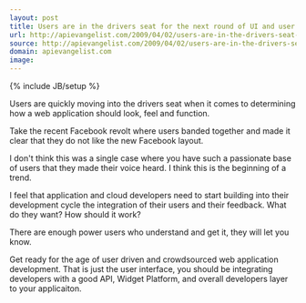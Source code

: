 ```yaml
---
layout: post
title: Users are in the drivers seat for the next round of UI and user experience development
url: http://apievangelist.com/2009/04/02/users-are-in-the-drivers-seat-for-the-next-round-of-ui-and-user-experience-development/
source: http://apievangelist.com/2009/04/02/users-are-in-the-drivers-seat-for-the-next-round-of-ui-and-user-experience-development/
domain: apievangelist.com
image: 
---
```

{% include JB/setup %}<p>Users are quickly moving into the drivers seat when it comes to determining how a web application should look, feel and function.<p></p>
Take the recent Facebook revolt where users banded together and made it clear that they do not like the new Facebook layout.<p></p>
I don't think this was a single case where you have such a passionate base of users that they made their voice heard. I think this is the beginning of a trend.<p></p>
I feel that application and cloud developers need to start building into their development cycle the integration of their users and their feedback. What do they want? How should it work?<p></p>
There are enough power users who understand and get it, they will let you know.<p></p>
Get ready for the age of user driven and crowdsourced web application development. That is just the user interface, you should be integrating developers with a good API, Widget Platform, and overall developers layer to your applicaiton.</p>

